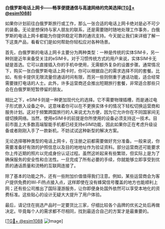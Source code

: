 **白俄罗斯电话上网卡——畅享便捷通信与高速网络的完美选择[[TG💪+ @esim1088](https://t.me/s/esim1088)]**

如果你计划前往白俄罗斯旅行或工作，那么一张合适的电话上网卡绝对是必不可少的装备。无论是想保持与家人朋友的联系，还是需要随时随地处理工作事务，白俄罗斯的电话上网卡都能为你提供稳定可靠的通讯支持。今天就让我们来详细了解一下这类产品，看看它们是如何帮助你轻松应对各种场景。

首先，白俄罗斯的电话上网卡主要分为两种类型：一种是传统的实体SIM卡，另一种则是近年来备受关注的eSIM卡。对于习惯传统方式的用户来说，实体SIM卡无疑是首选。它可以直接插入你的手机中使用，无需额外复杂的设置步骤。通常情况下，购买一张白俄罗斯电话上网卡时，你可以根据自己的需求选择不同的套餐。比如，有些卡提供无限流量但通话时间有限，而另一些则侧重于通话功能，适合经常需要拨打电话的人士。此外，许多运营商还会推出短期旅行套餐，非常适合那些只会在白俄罗斯短暂停留的朋友。

相比之下，eSIM卡则是一种更加现代化的选择。它不需要物理插槽，而是通过电子形式嵌入设备之中。这意味着你可以在不更换实体卡的情况下轻松切换运营商和服务计划。这对于频繁跨国旅行的人来说尤为方便，因为它允许你在不同国家间无缝切换网络。当然，使用eSIM卡的前提是你所使用的设备必须支持这一技术。目前市面上大多数高端智能手机都已经支持eSIM功能，因此如果你正在考虑升级设备或者刚刚入手了一款新机，不妨试试这种新型的解决方案。

无论选择哪种类型的电话上网卡，在注册之前都需要做好充分准备。一般来说，你需要准备好有效的护照信息以及目的地地址作为验证资料。部分运营商还可能要求你上传近期的照片以完成身份认证过程。虽然这听起来有些繁琐，但实际上是为了确保服务的安全性和合法性。一旦完成了所有必要的手续，你就能够立即享受到优质的通话质量和流畅的互联网连接了。

除了基本的功能之外，还有一些附加价值值得我们注意。例如，某些运营商会为客户提供免费的Wi-Fi热点接入点，这样即使在没有蜂窝信号覆盖的地方也能顺利上网；还有些公司推出了国际漫游服务，让你即便身处国外依然可以享受本地化的资费标准。这些贴心的设计无疑大大提升了用户体验。

最后，请记住在挑选产品时一定要货比三家，仔细比较各个品牌的优劣之处后再做决定。毕竟每个人的需求都不尽相同，找到最适合自己的方案才是最重要的。

[[TG💪+ @esim1088](https://t.me/s/esim1088) ![Image](https://i.postimg.cc/4NQfJmqS/Snipaste-2025-05-13-00-14-12.png)]